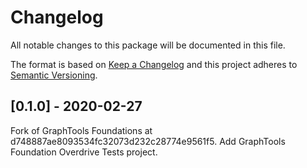 # Changelog
All notable changes to this package will be documented in this file.

The format is based on [Keep a Changelog](http://keepachangelog.com/en/1.0.0/)
and this project adheres to [Semantic Versioning](http://semver.org/spec/v2.0.0.html).

## [0.1.0] - 2020-02-27

Fork of GraphTools Foundations at d748887ae8093534fc32073d232c28774e9561f5.
Add GraphTools Foundation Overdrive Tests project.
